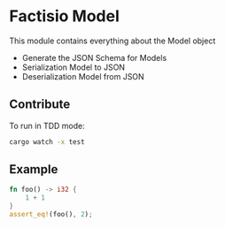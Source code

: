 # Factisio Model

This module contains everything about the Model object

- Generate the JSON Schema for Models
- Serialization Model to JSON
- Deserialization Model from JSON

## Contribute

To run in TDD mode:

```bash
cargo watch -x test
```

## Example

```rust
fn foo() -> i32 {
    1 + 1
}
assert_eq!(foo(), 2);
```
